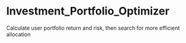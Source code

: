 # Investment_Portfolio_Optimizer
Calculate user portfolio return and risk, then search for more efficient allocation 
